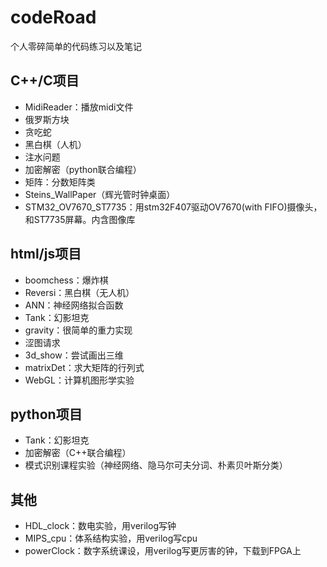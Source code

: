 # codeRoad
个人零碎简单的代码练习以及笔记

## C++/C项目
- MidiReader：播放midi文件
- 俄罗斯方块
- 贪吃蛇
- 黑白棋（人机）
- 注水问题
- 加密解密（python联合编程）
- 矩阵：分数矩阵类
- Steins_WallPaper（辉光管时钟桌面）
- STM32_OV7670_ST7735：用stm32F407驱动OV7670(with FIFO)摄像头，和ST7735屏幕。内含图像库

## html/js项目
- boomchess：爆炸棋
- Reversi：黑白棋（无人机）
- ANN：神经网络拟合函数
- Tank：幻影坦克
- gravity：很简单的重力实现
- 涩图请求
- 3d_show：尝试画出三维
- matrixDet：求大矩阵的行列式
- WebGL：计算机图形学实验

## python项目
- Tank：幻影坦克
- 加密解密（C++联合编程）
- 模式识别课程实验（神经网络、隐马尔可夫分词、朴素贝叶斯分类）

## 其他
- HDL_clock：数电实验，用verilog写钟
- MIPS_cpu：体系结构实验，用verilog写cpu
- powerClock：数字系统课设，用verilog写更厉害的钟，下载到FPGA上